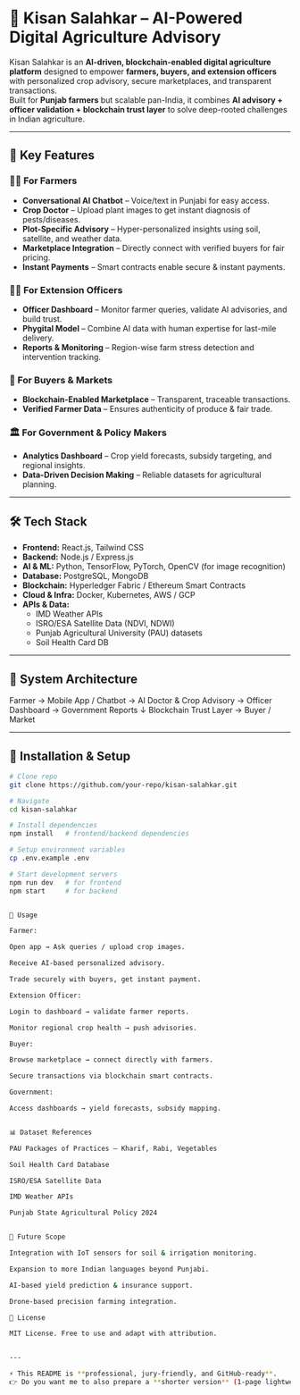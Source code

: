 # 🚀 Kisan Salahkar – AI-Powered Digital Agriculture Advisory

Kisan Salahkar is an **AI-driven, blockchain-enabled digital agriculture platform** designed to empower **farmers, buyers, and extension officers** with personalized crop advisory, secure marketplaces, and transparent transactions.  
Built for **Punjab farmers** but scalable pan-India, it combines **AI advisory + officer validation + blockchain trust layer** to solve deep-rooted challenges in Indian agriculture.

---

## 🌟 Key Features

### 👨‍🌾 For Farmers
- **Conversational AI Chatbot** – Voice/text in Punjabi for easy access.  
- **Crop Doctor** – Upload plant images to get instant diagnosis of pests/diseases.  
- **Plot-Specific Advisory** – Hyper-personalized insights using soil, satellite, and weather data.  
- **Marketplace Integration** – Directly connect with verified buyers for fair pricing.  
- **Instant Payments** – Smart contracts enable secure & instant payments.  

### 🧑‍💻 For Extension Officers
- **Officer Dashboard** – Monitor farmer queries, validate AI advisories, and build trust.  
- **Phygital Model** – Combine AI data with human expertise for last-mile delivery.  
- **Reports & Monitoring** – Region-wise farm stress detection and intervention tracking.  

### 🛒 For Buyers & Markets
- **Blockchain-Enabled Marketplace** – Transparent, traceable transactions.  
- **Verified Farmer Data** – Ensures authenticity of produce & fair trade.  

### 🏛️ For Government & Policy Makers
- **Analytics Dashboard** – Crop yield forecasts, subsidy targeting, and regional insights.  
- **Data-Driven Decision Making** – Reliable datasets for agricultural planning.  

---

## 🛠️ Tech Stack

- **Frontend:** React.js, Tailwind CSS  
- **Backend:** Node.js / Express.js  
- **AI & ML:** Python, TensorFlow, PyTorch, OpenCV (for image recognition)  
- **Database:** PostgreSQL, MongoDB  
- **Blockchain:** Hyperledger Fabric / Ethereum Smart Contracts  
- **Cloud & Infra:** Docker, Kubernetes, AWS / GCP  
- **APIs & Data:**  
  - IMD Weather APIs  
  - ISRO/ESA Satellite Data (NDVI, NDWI)  
  - Punjab Agricultural University (PAU) datasets  
  - Soil Health Card DB  

---

## 📐 System Architecture

Farmer → Mobile App / Chatbot → AI Doctor & Crop Advisory → Officer Dashboard → Government Reports
↓
Blockchain Trust Layer → Buyer / Market


---

## 🚀 Installation & Setup

```bash
# Clone repo
git clone https://github.com/your-repo/kisan-salahkar.git

# Navigate
cd kisan-salahkar

# Install dependencies
npm install   # frontend/backend dependencies

# Setup environment variables
cp .env.example .env

# Start development servers
npm run dev   # for frontend
npm start     # for backend


🎯 Usage

Farmer:

Open app → Ask queries / upload crop images.

Receive AI-based personalized advisory.

Trade securely with buyers, get instant payment.

Extension Officer:

Login to dashboard → validate farmer reports.

Monitor regional crop health → push advisories.

Buyer:

Browse marketplace → connect directly with farmers.

Secure transactions via blockchain smart contracts.

Government:

Access dashboards → yield forecasts, subsidy mapping.


📊 Dataset References

PAU Packages of Practices – Kharif, Rabi, Vegetables

Soil Health Card Database

ISRO/ESA Satellite Data

IMD Weather APIs

Punjab State Agricultural Policy 2024


🔮 Future Scope

Integration with IoT sensors for soil & irrigation monitoring.

Expansion to more Indian languages beyond Punjabi.

AI-based yield prediction & insurance support.

Drone-based precision farming integration.

📜 License

MIT License. Free to use and adapt with attribution.


---

⚡ This README is **professional, jury-friendly, and GitHub-ready**.  
👉 Do you want me to also prepare a **shorter version** (1-page lightweight README) that’s more startup-style (for investors/jury quick view)?
